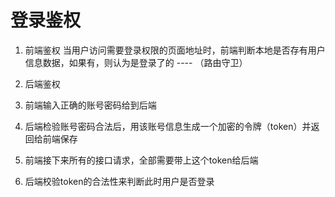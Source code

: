 # 登录鉴权
1. 前端鉴权
  当用户访问需要登录权限的页面地址时，前端判断本地是否存有用户信息数据，如果有，则认为是登录了的  ---- （路由守卫）


2. 后端鉴权
  1. 前端输入正确的账号密码给到后端
  2. 后端检验账号密码合法后，用该账号信息生成一个加密的令牌（token）并返回给前端保存
  3. 前端接下来所有的接口请求，全部需要带上这个token给后端
  4. 后端校验token的合法性来判断此时用户是否登录

